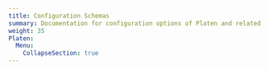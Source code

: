 ```yaml
---
title: Configuration Schemas
summary: Documentation for configuration options of Platen and related modules
weight: 35
Platen:
  Menu:
    CollapseSection: true
---
```

